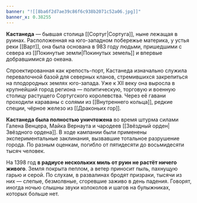 ```yaml
---
banner: "![[8ba6f2d7ae39c86f6c938b2071c52a06.jpg]]"
banner_x: 0.38255
---
```

**Кастанеда** — бывшая столица [[Сортуг|Сортуга]], ныне лежащая в руинах. Расположенная на юго-западном побережье материка, у устья реки [[Варт]], она была основана в 983 году людьми, пришедшими с севера из [[Покинутые земли|Покинутых земель]] и впервые добравшимися до океана.

Спроектированная как крепость-порт, Кастанеда изначально служила перевалочной базой для северных кланов, стремившихся закрепиться на плодородных землях юго-запада. Уже к XII веку она выросла в крупнейший город региона — политическую, торговую и военную столицу растущего Сортугского королевства. Через её гавани проходили караваны с солями из [[Внутреннего кольца]], редкие специи, чёрное железо из [[Драконьих гор]].

**Кастанеда была полностью уничтожена** во время штурма силами Галена Венцера, Майка Вернаута и чародеев [[Звёздный орден|Звёздного ордена]]. В ходе кампании были применены экспериментальные заклинания, вызвавшие тотальное разрушение города. По разным оценкам, погибло от пятидесяти до восьмидесяти тысяч человек.

На 1398 год **в радиусе нескольких миль от руин не растёт ничего живого**. Земля покрыта пеплом, а ветер приносит пыль, пахнущую гарью и серой. По слухам, в развалинах бродят призраки, тысячи из них — слепые, безмолвные, сгоревшие заживо в день падения. Говорят, иногда ночью слышны звуки колоколов и шагов на булыжниках, которых больше нет.



